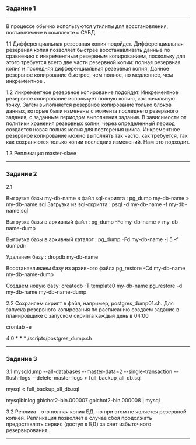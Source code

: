 ### Задание 1

---

В процессе обычно используются утилиты для восстановления, поставляемые в комплекте с СУБД.

1.1 Дифференциальная резервная копия подойдет. Дифференциальная резервная копия позволяет быстрее восстанавливать данные по сравнению с инкрементным резервным копированием, поскольку для этого требуется всего две части резервной копии: полная резервная копия и последняя дифференциальная резервная копия. Данное резервное копирование быстрее, чем полное, но медленнее, чем инкрементное .

1.2 Инкрементное резервное копирование подойдет. Инкрементное резервное копирование использует полную копию, как начальную точку. Затем выполняется резервное копирование только блоков данных, которые были изменены с момента последнего резервного задания, с заданным периодом выполнения задания. В зависимости от политики хранения резервных копии, через определенный период создается новая полная копия для повторения цикла. Инкрементное резервное копирование можно выполнять так часто, как требуется, так как сохраняются только копии последних изменений. Нам это подходит.

1.3 Репликация master-slave

---

### Задание 2

2.1

Выгрузка базы my-db-name в файл sql-скрипта :
pg_dump my-db-name > my-db-name.sql
Загрузка из sql-скрипта : 
psql -d my-db-name -f my-db-name.sql

Выгрузка базы в архивный файл :
pg_dump -Fc my-db-name > my-db-name-dump

Выгрузка базы в архивный каталог :
pg_dump -Fd my-db-name -j 5 -f dumpdir

Удалаяем базу :
dropdb my-db-name

Восстанавливаем базу из архивного файла
pg_restore -Cd my-db-name my-db-name-dump

Создаем новую базу: createdb -T template0 my-db-name
pg_restore -d my-db-name my-db-name-dump

2.2
Сохраняем скрипт в файл, например, postgres_dump01.sh. Для запуска резервного копирования по расписанию создаем задание в планировщике с запуском скрипта каждый день в 04:00 

crontab -e

4 0 * * * /scripts/postgres_dump.sh

---

### Задание 3

3.1
mysqldump --all-databases --master-data=2 --single-transaction --flush-logs --delete-master-logs > full_backup_all_db.sql

mysql < full_backup_all_db.sql

mysqlbinlog gbichot2-bin.000007 gbichot2-bin.000008 | mysql

3.2 Реплика - это полная копия БД, но при этом не является резервной копией. Репликация позволяет в случае сбоя продолжать предоставлять сервис (доступ к БД) за счет избыточного резервирования.

---




